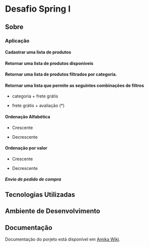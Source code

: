 # Desafio Spring I

## Sobre

### Aplicação

#### Cadastrar uma lista de produtos

#### Retornar uma lista de produtos disponíveis

#### Retornar uma lista de produtos filtrados por categoria.

#### Retornar uma lista que permite as seguintes combinações de filtros

- categoria + frete grátis

- frete grátis + avaliação (*)

#### Ordenação Alfabética

- Crescente

- Decrescente

#### Ordenação por valor

- Crescente

- Decrescente


##### Envio de pedido de compra



## Tecnologias Utilizadas


## Ambiente de Desenvolvimento


## Documentação

Documentação do porjeto está disponível em [Amika Wiki](https://fga-eps-mds.github.io/2019.2-Amika-Wiki/#/).

